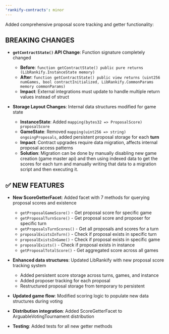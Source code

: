 ```yaml
---
'rankify-contracts': minor
---
```


Added comprehensive proposal score tracking and getter functionality:

##  **BREAKING CHANGES**

- **`getContractState()` API Change**: Function signature completely changed
  - **Before**: `function getContractState() public pure returns (LibRankify.InstanceState memory)`
  - **After**: `function getContractState() public view returns (uint256 numGames, bool contractInitialized, LibRankify.CommonParams memory commonParams)`
  - **Impact**: External integrations must update to handle multiple return values instead of struct

- **Storage Layout Changes**: Internal data structures modified for game state
  - **InstanceState**: Added `mapping(bytes32 => ProposalScore) proposalScore`
  - **GameState**: Removed `mapping(uint256 => string) ongoingProposals`, added persistent proposal storage for each **turn**
  - **Impact**: Contract upgrades require data migration, affects internal proposal access patterns
  - **Solution**: Migration can be done by manually disabling new game creation (game master api) and then using indexed data to get the scores for each turn and manually writing that data to a migration script and then executing it. 

## ✅ **NEW FEATURES**

- **New ScoreGetterFacet**: Added facet with 7 methods for querying proposal scores and existence
  - `getProposalGameScore()` - Get proposal score for specific game
  - `getProposalTurnScore()` - Get proposal score and proposer for specific turn
  - `getProposalsTurnScores()` - Get all proposals and scores for a turn
  - `proposalExistsInTurn()` - Check if proposal exists in specific turn
  - `proposalExistsInGame()` - Check if proposal exists in specific game
  - `proposalExists()` - Check if proposal exists in instance
  - `getProposalTotalScore()` - Get aggregated score across all games

- **Enhanced data structures**: Updated LibRankify with new proposal score tracking system
  - Added persistent score storage across turns, games, and instance
  - Added proposer tracking for each proposal
  - Restructured proposal storage from temporary to persistent

- **Updated game flow**: Modified scoring logic to populate new data structures during voting
- **Distribution integration**: Added ScoreGetterFacet to ArguableVotingTournament distribution
- **Testing**: Added tests for all new getter methods
